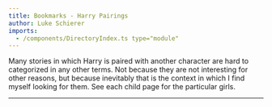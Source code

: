 ```yaml
---
title: Bookmarks - Harry Pairings
author: Luke Schierer
imports:
  - /components/DirectoryIndex.ts type="module"
---
```


Many stories in which Harry is paired with another character are hard to categorized in any other terms. Not because they are not interesting for other reasons, but because inevitably that is the context in which I find myself looking for them. See each child page for the particular girls.

---

<directory-index directory="/Bookmarks/pairing/Harry/" ></directory-index>
